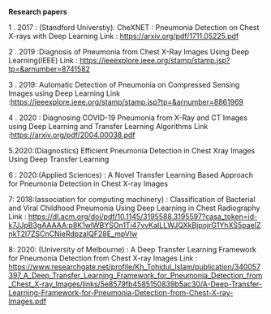 <b>Research papers</b>

1 . 2017 : (Standford Universtiy): CheXNET : Pneumonia Detection on Chest X-rays with Deep Learning 
Link :  https://arxiv.org/pdf/1711.05225.pdf

2 . 2019 :Diagnosis of Pneumonia from Chest X-Ray Images Using Deep Learning(IEEE)
Link : https://ieeexplore.ieee.org/stamp/stamp.jsp?tp=&arnumber=8741582

3 . 2019: Automatic Detection of Pneumonia on Compressed Sensing Images using Deep Learning 
Link :https://ieeexplore.ieee.org/stamp/stamp.jsp?tp=&arnumber=8861969

4 . 2020 : Diagnosing COVID-19 Pneumonia from X-Ray and CT Images using Deep Learning and Transfer Learning Algorithms 
Link :https://arxiv.org/pdf/2004.00038.pdf

5.2020:(Diagnostics)  Efficient Pneumonia Detection in Chest Xray Images Using Deep Transfer Learning

6 : 2020:(Applied Sciences) : A Novel Transfer Learning Based Approach for Pneumonia Detection in Chest X-ray Images

7: 2018:(association for computing machinery) : Classification of Bacterial and Viral Childhood Pneumonia Using Deep Learning in Chest Radiography
Link : https://dl.acm.org/doi/pdf/10.1145/3195588.3195597?casa_token=id-k7JJpB3gAAAAA:p8K1wlWBYSOn1Ti47vvKaILLWJQXkBjpojrG1YhXS5paeIZnkT2l7ZSCnCNieRdpzaIQF28E_mpVlw

8: 2020: (University of Melbourne) : A Deep Transfer Learning Framework for Pneumonia Detection from Chest X-ray Images
Link : https://www.researchgate.net/profile/Kh_Tohidul_Islam/publication/340057397_A_Deep_Transfer_Learning_Framework_for_Pneumonia_Detection_from_Chest_X-ray_Images/links/5e8579fb4585150839b5ac30/A-Deep-Transfer-Learning-Framework-for-Pneumonia-Detection-from-Chest-X-ray-Images.pdf


